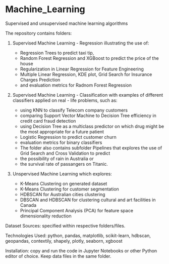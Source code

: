 # Machine_Learning
Supervised and unsupervised machine learning algorithms

The repository contains folders:

  1. Supervised Machine Learning - Regression illustrating the use of:
     
     - Regression Trees to predict taxi tip,
     - Random Forest Regression and XGBoost to predict the price of the house
     - Regularization in Linear Regression for Feature Engineering
     - Multiple Linear Regression, KDE plot, Grid Search for Insurance Charges Prediction
     - and evaluation metrics for Radnom Forest Regression
     
  3. Supervised Machine Learning - Classification with examples of different classifiers applied on real - life problems, such as:
     - using KNN to classify Telecom company customers
     - comparing Support Vector Machine to Decision Tree efficiency in credit card fraud detection
     - using Decision Tree as a multiclass predictor on which drug might be the most appropriate for a future patient
     - Logistic Regression to predict customer churn
     - evaluation metrics for binary classifiers
     - The folder also contains subfolder Pipelines that explores the use of Grid Search and Cross Validation to predict 
     - the possibility of rain in Australia or
     - the survival rate of passangers on Titanic.
     
  3. Unspervised Machine Learning which explores:
     - K-Means Clustering on generated dataset
     - K-Means Clustering for customer segmentation
     - HDBSCAN for Australian cities clustering
     - DBSCAN and HDBSCAN for clustering cultural and art facilities in Canada
     - Principal Component Analysis (PCA) for feature space dimensionality reduction  
     
Dataset Sources: specified within respective folders/files.

Technologies Used: python, pandas, matplotlib, scikit-learn, hdbscan, geopandas, contextily, shapely, plotly, seaborn, xgboost

Installation: copy and run the code in Jupyter Notebooks or other Python editor of choice. Keep data files in the same folder.





